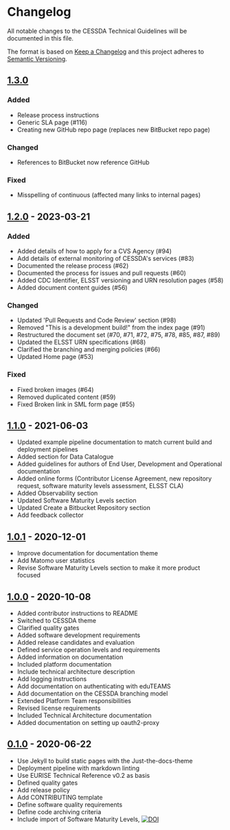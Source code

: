 # Changelog

All notable changes to the CESSDA Technical Guidelines will be documented in this file.

The format is based on [Keep a Changelog](https://keepachangelog.com/en/1.0.0/)
and this project adheres to [Semantic Versioning](https://semver.org/spec/v2.0.0.html).

## [1.3.0]

### Added

* Release process instructions
* Generic SLA page (#116)
* Creating new GitHub repo page (replaces new BitBucket repo page)

### Changed

* References to BitBucket now reference GitHub

### Fixed

* Misspelling of continuous (affected many links to internal pages)

## [1.2.0] - 2023-03-21

### Added

* Added details of how to apply for a CVS Agency (#94)
* Add details of external monitoring of CESSDA's services (#83)
* Documented the release process (#62)
* Documented the process for issues and pull requests (#60)
* Added CDC Identifier, ELSST versioning and URN resolution pages (#58)
* Added document content guides (#56)

### Changed

* Updated 'Pull Requests and Code Review' section (#98)
* Removed "This is a development build!" from the index page (#91)
* Restructured the document set (#70, #71, #72, #75, #78, #85, #87, #89)
* Updated the ELSST URN specifications (#68)
* Clarified the branching and merging policies (#66)
* Updated Home page (#53)

### Fixed

* Fixed broken images (#64)
* Removed duplicated content (#59)
* Fixed Broken link in SML form page (#55)

## [1.1.0] - 2021-06-03

* Updated example pipeline documentation to match current build and deployment pipelines
* Added section for Data Catalogue
* Added guidelines for authors of End User, Development and Operational documentation
* Added online forms (Contributor License Agreement, new repository request, software maturity levels assessment, ELSST CLA)
* Added Observability section
* Updated Software Maturity Levels section
* Updated Create a Bitbucket Repository section
* Add feedback collector

## [1.0.1] - 2020-12-01

* Improve documentation for documentation theme
* Add Matomo user statistics
* Revise Software Maturity Levels section to make it more product focused

## [1.0.0] - 2020-10-08

* Added contributor instructions to README
* Switched to CESSDA theme
* Clarified quality gates
* Added software development requirements
* Added release candidates and evaluation
* Defined service operation levels and requirements
* Added information on documentation
* Included platform documentation
* Include technical architecture description
* Add logging instructions
* Add documentation on authenticating with eduTEAMS
* Add documentation on the CESSDA branching model
* Extended Platform Team responsibilities
* Revised license requirements
* Included Technical Architecture documentation
* Added documentation on setting up oauth2-proxy

## [0.1.0] - 2020-06-22

* Use Jekyll to build static pages with the Just-the-docs-theme
* Deployment pipeline with markdown linting
* Use EURISE Technical Reference v0.2 as basis
* Defined quality gates
* Add release policy
* Add CONTRIBUTING template
* Define software quality requirements
* Define code archiving criteria
* Include import of Software Maturity Levels, [![DOI](https://zenodo.org/badge/DOI/10.5281/zenodo.2614050.svg)](https://doi.org/10.5281/zenodo.2614050)

[1.3.0]: https://github.com/cessda/cessda.guidelines.public/releases/tag/1.3.0
[1.2.0]: https://github.com/cessda/cessda.guidelines.public/releases/tag/1.2.0
[1.1.0]: https://github.com/cessda/cessda.guidelines.public/releases/tag/1.1.0
[1.0.1]: https://github.com/cessda/cessda.guidelines.public/releases/tag/1.0.1
[1.0.0]: https://github.com/cessda/cessda.guidelines.public/releases/tag/1.0.0
[0.1.0]: https://github.com/cessda/cessda.guidelines.public/releases/tag/0.1.0
